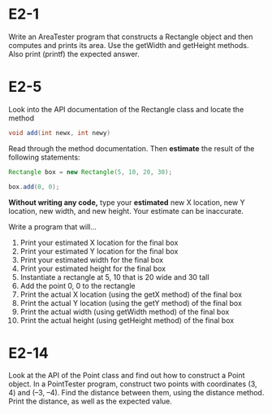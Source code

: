 # E2-1

Write an AreaTester program that constructs a Rectangle object and then computes and prints its area. Use the getWidth and getHeight methods. Also print (printf) the expected answer.

# E2-5

Look into the API documentation of the Rectangle class and locate the method

```java
void add(int newx, int newy)
```
Read through the method documentation. Then **estimate** the result of the following statements:

```java
Rectangle box = new Rectangle(5, 10, 20, 30);
```

```java
box.add(0, 0);
```

**Without writing any code,**  type your **estimated** new X location, new Y location, new width, and new height. Your estimate can be inaccurate.

Write a program that will...

1. Print your estimated X location for the final box
2. Print your estimated Y location for the final box
3. Print your estimated width for the final box
4. Print your estimated height for the final box
5. Instantiate a rectangle at 5, 10 that is 20 wide and 30 tall
6. Add the point 0, 0 to the rectangle
7. Print the actual X location (using the getX method) of the final box
8. Print the actual Y location (using the getY method) of the final box
9. Print the actual width (using getWidth method) of the final box
10. Print the actual height (using getHeight method) of the final box

# E2-14

Look at the API of the Point class and find out how to construct a Point object. In a PointTester program, construct two points with coordinates (3, 4) and (–3, –4). Find the distance between them, using the distance method. Print the distance, as well as the expected value.
